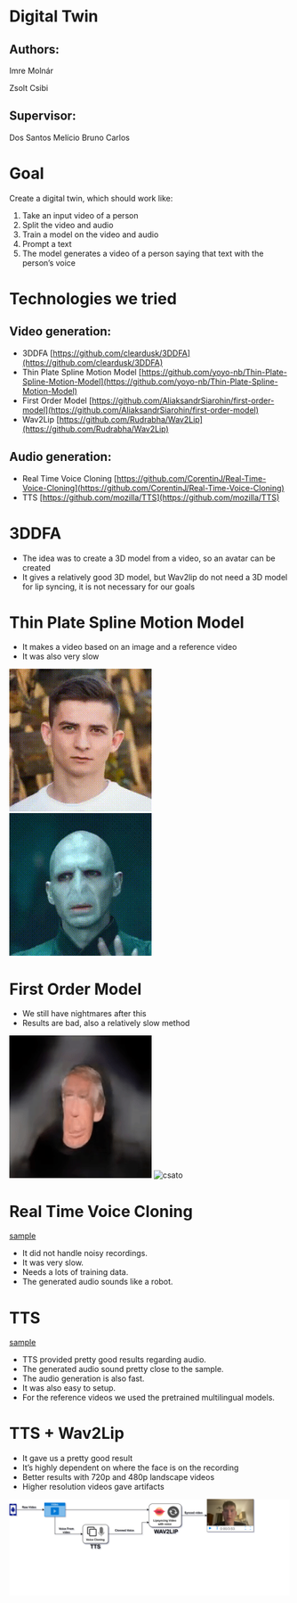 # Digital Twin

## Authors:
Imre Molnár

Zsolt Csibi

## Supervisor: 
Dos Santos Melício Bruno Carlos

# Goal
Create a digital twin, which should work like:
1. Take an input video of a person
2. Split the video and audio
3. Train a model on the video and audio
4. Prompt a text
5. The model generates a video of a person saying that text with the person’s voice


# Technologies we tried
## Video generation:

- 3DDFA [https://github.com/cleardusk/3DDFA](https://github.com/cleardusk/3DDFA)
- Thin Plate Spline Motion Model [https://github.com/yoyo-nb/Thin-Plate-Spline-Motion-Model](https://github.com/yoyo-nb/Thin-Plate-Spline-Motion-Model)
- First Order Model [https://github.com/AliaksandrSiarohin/first-order-model](https://github.com/AliaksandrSiarohin/first-order-model)
- Wav2Lip [https://github.com/Rudrabha/Wav2Lip](https://github.com/Rudrabha/Wav2Lip)

## Audio generation:
- Real Time Voice Cloning [https://github.com/CorentinJ/Real-Time-Voice-Cloning](https://github.com/CorentinJ/Real-Time-Voice-Cloning)
- TTS [https://github.com/mozilla/TTS](https://github.com/mozilla/TTS)

# 3DDFA
- The idea was to create a 3D model from a video, so an avatar can be created
- It gives a relatively good 3D model, but Wav2lip do not need a 3D model for lip syncing, it is not necessary for our goals

# Thin Plate Spline Motion Model
- It makes a video based on an image and a reference video
- It was also very slow

![mate](./docs/mate.gif)
![voldemort](./docs/voldemort.gif)

# First Order Model
- We still have nightmares after this
- Results are bad, also a relatively slow method

![trump](./docs/trump.gif)
![csato](./docs/csato.gif)

# Real Time Voice Cloning

[sample](./docs/7dia.wav)

- It did not handle noisy recordings.
- It was very slow.
- Needs a lots of training data.
- The generated audio sounds like a robot.

# TTS

[sample](./docs/8dia.wav)

- TTS provided pretty good results regarding audio.
- The generated audio sound pretty close to the sample.
- The audio generation is also fast.
- It was also easy to setup.
- For the reference videos we used the pretrained multilingual models.

# TTS + Wav2Lip

- It gave us a pretty good result
- It’s highly dependent on where the face is on the recording
- Better results with 720p and 480p landscape videos
- Higher resolution videos gave artifacts

![pipeline](./docs/digitalTwinpipeline.drawio.png)
